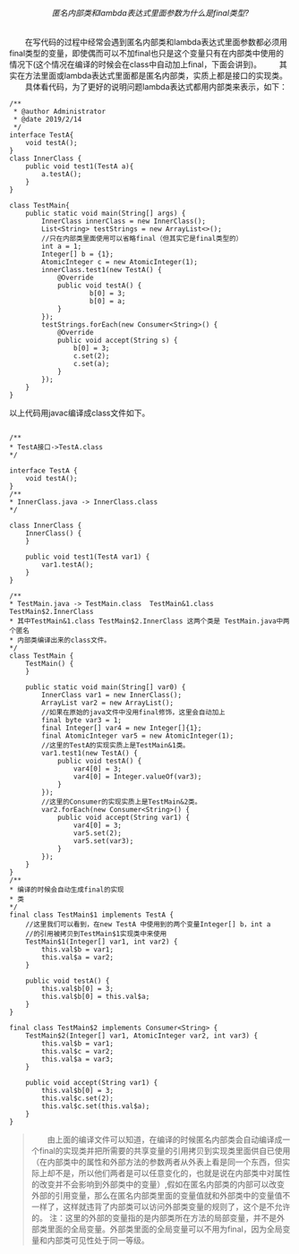 ###### <center>匿名内部类和lambda表达式里面参数为什么是final类型?</center>

&ensp;&ensp;&ensp;&ensp;在写代码的过程中经常会遇到匿名内部类和lambda表达式里面参数都必须用final类型的变量，即使偶而可以不加final也只是这个变量只有在内部类中使用的情况下(这个情况在编译的时候会在class中自动加上final，下面会讲到)。
&ensp;&ensp;&ensp;&ensp;其实在方法里面或lambda表达式里面都是匿名内部类，实质上都是接口的实现类。
&ensp;&ensp;&ensp;&ensp;具体看代码，为了更好的说明问题lambda表达式都用内部类来表示，如下：
```
/**
 * @author Administrator
 * @date 2019/2/14
 */
interface TestA{
    void testA();
}
class InnerClass {
    public void test1(TestA a){
        a.testA();
    }
}

class TestMain{
    public static void main(String[] args) {
        InnerClass innerClass = new InnerClass();
        List<String> testStrings = new ArrayList<>();
        //只在内部类里面使用可以省略final（但其实它是final类型的）
        int a = 1;
        Integer[] b = {1};
        AtomicInteger c = new AtomicInteger(1);
        innerClass.test1(new TestA() {
            @Override
            public void testA() {
                    b[0] = 3;
                    b[0] = a;
            }
        });
        testStrings.forEach(new Consumer<String>() {
            @Override
            public void accept(String s) {
                b[0] = 3;
                c.set(2);
                c.set(a);
            }
        });
    }
}
```
以上代码用javac编译成class文件如下。
```

/**
* TestA接口->TestA.class
*/

interface TestA {
    void testA();
}
/**
* InnerClass.java -> InnerClass.class
*/

class InnerClass {
    InnerClass() {
    }

    public void test1(TestA var1) {
        var1.testA();
    }
}

/**
* TestMain.java -> TestMain.class  TestMain&1.class TestMain$2.InnerClass
* 其中TestMain&1.class TestMain$2.InnerClass 这两个类是 TestMain.java中两个匿名
* 内部类编译出来的class文件。
*/
class TestMain {
    TestMain() {
    }

    public static void main(String[] var0) {
        InnerClass var1 = new InnerClass();
        ArrayList var2 = new ArrayList();
        //如果在原始的java文件中没用final修饰，这里会自动加上
        final byte var3 = 1;
        final Integer[] var4 = new Integer[]{1};
        final AtomicInteger var5 = new AtomicInteger(1);
        //这里的TestA的实现实质上是TestMain&1类。
        var1.test1(new TestA() {
            public void testA() {
                var4[0] = 3;
                var4[0] = Integer.valueOf(var3);
            }
        });
        //这里的Consumer的实现实质上是TestMain&2类。
        var2.forEach(new Consumer<String>() {
            public void accept(String var1) {
                var4[0] = 3;
                var5.set(2);
                var5.set(var3);
            }
        });
    }
}
/**
* 编译的时候会自动生成final的实现
* 类
*/
final class TestMain$1 implements TestA {
    //这里我们可以看到，在new TestA 中使用到的两个变量Integer[] b，int a
    //的引用被拷贝到TestMain$1实现类中来使用
    TestMain$1(Integer[] var1, int var2) {
        this.val$b = var1;
        this.val$a = var2;
    }

    public void testA() {
        this.val$b[0] = 3;
        this.val$b[0] = this.val$a;
    }
}

final class TestMain$2 implements Consumer<String> {
    TestMain$2(Integer[] var1, AtomicInteger var2, int var3) {
        this.val$b = var1;
        this.val$c = var2;
        this.val$a = var3;
    }

    public void accept(String var1) {
        this.val$b[0] = 3;
        this.val$c.set(2);
        this.val$c.set(this.val$a);
    }
}
```
>&ensp;&ensp;&ensp;&ensp;由上面的编译文件可以知道，在编译的时候匿名内部类会自动编译成一个final的实现类并把所需要的共享变量的引用拷贝到实现类里面供自已使用（在内部类中的属性和外部方法的参数两者从外表上看是同一个东西，但实际上却不是，所以他们两者是可以任意变化的，也就是说在内部类中对属性的改变并不会影响到外部类中的变量）,假如在匿名内部类的内部可以改变外部的引用变量，那么在匿名内部类里面的变量值就和外部类中的变量值不一样了，这样就违背了内部类可以访问外部类变量的规则了，这个是不允许的。
>注：这里的外部的变量指的是内部类所在方法的局部变量，并不是外部类里面的全局变量。外部类里面的全局变量可以不用为final，因为全局变量和内部类可见性处于同一等级。
